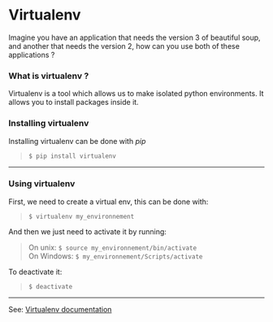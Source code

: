 # Virtualenv

Imagine you have an application that needs the version 3 of beautiful soup, and another that needs the version 2, how can you use both of these applications ? 

### What is virtualenv ?
Virtualenv is a tool which allows us to make isolated python environments. It allows you to install packages inside it.

### Installing virtualenv
Installing virtualenv can be done with *pip*<br>
> `$ pip install virtualenv`

*** 
### Using virtualenv

First, we need to create a virtual env, this can be done with:<br>
> `$ virtualenv my_environnement`<br>

And then we just need to activate it by running: <br>
> On unix: `$ source my_environnement/bin/activate`<br>
> On Windows: `$ my_environnement/Scripts/activate`

To deactivate it:
> `$ deactivate`

***
See: <a href="https://docs.python-guide.org/dev/virtualenvs/">Virtualenv documentation</a>
